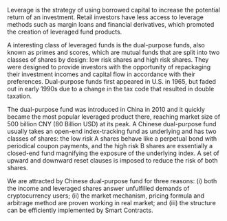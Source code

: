 Leverage is the strategy of using borrowed capital to increase the potential return of an investment. Retail investors have less access to leverage methods such as margin loans and financial derivatives, which promoted the creation of leveraged fund products. 

A interesting class of leveraged funds is the dual-purpose funds, also known as primes and scores, which are mutual funds that are split into two classes of shares by design: low risk shares and high risk shares. They were designed to provide investors with the opportunity of repackaging their investment incomes and capital flow in accordance with their preferences. Dual-purpose funds first appeared in U.S. in 1965, but faded out in early 1990s due to a change in the tax code that resulted in double taxation. 

The dual-purpose fund was introduced in China in 2010 and it quickly became the most popular leveraged product there, reaching market size of 500 billion CNY (80 Billion USD) at its peak. A Chinese dual-purpose fund usually takes an open-end index-tracking fund as underlying and has two classes of shares: the low risk A shares behave like a perpetual bond with periodical coupon payments, and the high risk B shares are essentially a closed-end fund magnifying the exposure of the underlying index. A set of upward and downward reset clauses is imposed to reduce the risk of both shares.

We are attracted by Chinese dual-purpose fund for three reasons: (i) both the income and leveraged shares answer unfulfilled demands of cryptocurrency users; (ii) the market mechanism, pricing formula and arbitrage method are proven working in real market; and (iii) the structure can be efficiently implemented by Smart Contracts.
